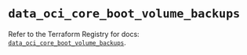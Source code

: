 # `data_oci_core_boot_volume_backups`

Refer to the Terraform Registry for docs: [`data_oci_core_boot_volume_backups`](https://registry.terraform.io/providers/oracle/oci/6.37.0/docs/data-sources/core_boot_volume_backups).
